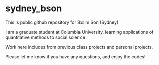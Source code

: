 # sydney_bson

This is public github repository for Bolim Son (Sydney)

I am a graduate student at Columbia University, learning applications of quantitative methods to social science

Work here includes from previous class projects and personal projects.

Please let me know if you have any questions, and enjoy the codes!
